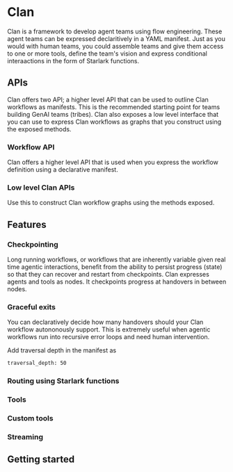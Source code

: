 # Clan

Clan is a framework to develop agent teams using flow engineering. These agent teams can be expressed declaritively in a YAML manifest. 
Just as you would with human teams, you could assemble teams and give them access to one or more tools, define the team's vision and
express conditional interaactions in the form of Starlark functions. 

## APIs

Clan offers two API; a higher level API that can be used to outline Clan workflows as manifests. This is the recommended starting point for teams building GenAI teams (tribes). Clan also exposes a low level interface that you can use to express Clan workflows as graphs that you construct using 
the exposed methods.

### Workflow API

Clan offers a higher level API that is used when you express the workflow definition using a declarative manifest.

### Low level Clan APIs

Use this to construct Clan workflow graphs using the methods exposed.

## Features

### Checkpointing

Long running workflows, or workflows that are inherently variable given real time agentic interactions, benefit from the ability to persist progress (state) so that they can recover and restart from checkpoints. Clan expresses agents and tools as nodes. It checkpoints progress at handovers in between nodes.

### Graceful exits

You can declaratively decide how many handovers should your Clan workflow autononously support. This is extremely useful when agentic workflows run into recursive error loops and need human intervention. 

Add traversal depth in the manifest as

```sh
traversal_depth: 50
```

### Routing using Starlark functions


### Tools

### Custom tools

### Streaming


## Getting started


